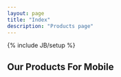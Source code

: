 ```yaml
---
layout: page
title: "Index"
description: "Products page"
---
```

{% include JB/setup %}


## Our Products For Mobile

